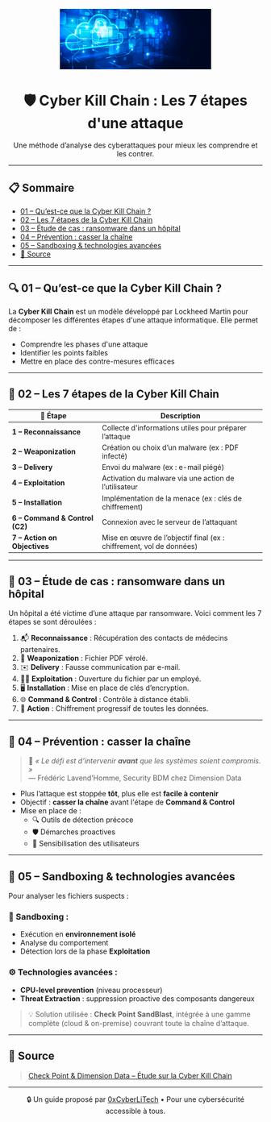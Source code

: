 <p align="center">
  <img src="./images/Cloud-et-securite.png" alt="Cyber Kill Chain" width="300">
</p>

<h1 align="center">🛡️ Cyber Kill Chain : Les 7 étapes d'une attaque</h1>

<p align="center">
  Une méthode d’analyse des cyberattaques pour mieux les comprendre et les contrer.
</p>

---

## 📋 Sommaire

- [01 – Qu’est-ce que la Cyber Kill Chain ?](#01--quest-ce-que-la-cyber-kill-chain-)
- [02 – Les 7 étapes de la Cyber Kill Chain](#02--les-7-étapes-de-la-cyber-kill-chain)
- [03 – Étude de cas : ransomware dans un hôpital](#03--étude-de-cas--ransomware-dans-un-hôpital)
- [04 – Prévention : casser la chaîne](#04--prévention--casser-la-chaîne)
- [05 – Sandboxing & technologies avancées](#05--sandboxing--technologies-avancées)
- [🔗 Source](#-source)

---

## 🔍 01 – Qu’est-ce que la Cyber Kill Chain ?

La **Cyber Kill Chain** est un modèle développé par Lockheed Martin pour décomposer les différentes étapes d'une attaque informatique. Elle permet de :

- Comprendre les phases d'une attaque
- Identifier les points faibles
- Mettre en place des contre-mesures efficaces

---

## 🧩 02 – Les 7 étapes de la Cyber Kill Chain

| 🧪 Étape | Description |
|---------|-------------|
| **1 – Reconnaissance** | Collecte d'informations utiles pour préparer l’attaque |
| **2 – Weaponization** | Création ou choix d’un malware (ex : PDF infecté) |
| **3 – Delivery** | Envoi du malware (ex : e-mail piégé) |
| **4 – Exploitation** | Activation du malware via une action de l’utilisateur |
| **5 – Installation** | Implémentation de la menace (ex : clés de chiffrement) |
| **6 – Command & Control (C2)** | Connexion avec le serveur de l’attaquant |
| **7 – Action on Objectives** | Mise en œuvre de l’objectif final (ex : chiffrement, vol de données) |

---

## 🏥 03 – Étude de cas : ransomware dans un hôpital

Un hôpital a été victime d’une attaque par ransomware. Voici comment les 7 étapes se sont déroulées :

1. 📬 **Reconnaissance** : Récupération des contacts de médecins partenaires.
2. 🧨 **Weaponization** : Fichier PDF vérolé.
3. ✉️ **Delivery** : Fausse communication par e-mail.
4. 👨‍⚕️ **Exploitation** : Ouverture du fichier par un employé.
5. 🖥️ **Installation** : Mise en place de clés d’encryption.
6. 🌐 **Command & Control** : Contrôle à distance établi.
7. 🔐 **Action** : Chiffrement progressif de toutes les données.

---

## 🛑 04 – Prévention : casser la chaîne

> 🎯 *« Le défi est d’intervenir **avant** que les systèmes soient compromis. »*  
> — Frédéric Lavend’Homme, Security BDM chez Dimension Data

- Plus l’attaque est stoppée **tôt**, plus elle est **facile à contenir**
- Objectif : **casser la chaîne** avant l'étape de **Command & Control**
- Mise en place de :
  - 🔍 Outils de détection précoce
  - 🛡️ Démarches proactives
  - 👥 Sensibilisation des utilisateurs

---

## 🧪 05 – Sandboxing & technologies avancées

Pour analyser les fichiers suspects :

### 🧰 Sandboxing :
- Exécution en **environnement isolé**
- Analyse du comportement
- Détection lors de la phase **Exploitation**

### ⚙️ Technologies avancées :
- **CPU-level prevention** (niveau processeur)
- **Threat Extraction** : suppression proactive des composants dangereux

> 💡 Solution utilisée : **Check Point SandBlast**, intégrée à une gamme complète (cloud & on-premise) couvrant toute la chaîne d’attaque.

---

## 🔗 Source

> [Check Point & Dimension Data – Étude sur la Cyber Kill Chain](https://www.checkpoint.com)

---

<p align="center">
  🔒 Un guide proposé par <a href="https://github.com/0xCyberLiTech">0xCyberLiTech</a> • Pour une cybersécurité accessible à tous.
</p>
